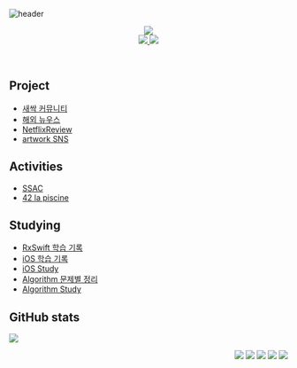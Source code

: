 ![header](https://capsule-render.vercel.app/api?type=soft&color=auto&height=150&section=header&text=Hosung%20Kang&fontSize=70&animation=twinkling)

<p align='center'>
  <img src="https://capsule-render.vercel.app/api?type=soft&color=ffffff&height=40&text=iOS%20Developer&fontSize=30&animation=scaleIn&fontColor=auto" />
  <br>
  <a href="https://www.notion.so/Tech-Blog-237308dc0bf4403c854546d1a20e886d" target="_blank">
    <img src="https://img.shields.io/badge/Blog-000000?style=flat-square&logo=Notion&logoColor=white"/>
  </a>
  <a href="mailto:camosss777@gmail.com" target="_blank">
    <img src="https://img.shields.io/badge/Gmail-d14836?style=flat-square&logo=Gmail&logoColor=white"/>
  </a>
</p>
<br>


<h2>Project</h2>

- [새싹 커뮤니티](https://github.com/camosss/SSAC/tree/main/ssacFarm)
- [해외 뉴우스](https://github.com/camosss/Overseas-News)
- [NetflixReview](https://github.com/Netflix-Review/NetflixReview_iOS)
- [artwork SNS](https://github.com/camosss/ArtCommunity)


<h2>Activities</h2>

- [SSAC](https://github.com/camosss/SSAC)
- [42 la piscine](https://github.com/camosss/42)


<h2>Studying</h2>

- [RxSwift 학습 기록](https://github.com/camosss/RxSwift)
- [iOS 학습 기록](https://www.notion.so/f615c81ae0b34a68abb879add3b43c69)
- [iOS Study](https://github.com/iStudyiOS)
- [Algorithm 문제별 정리](https://www.notion.so/d6926aa438b94de3a7174872f41bf1b2)
- [Algorithm Study](https://github.com/KKP-iOS-Study/Algorithm_Study/tree/main/Hosung)


<h2>GitHub stats</h2>

[<img src="https://github-readme-streak-stats.herokuapp.com/?user=camosss&theme=default&hide_border=true&fire=e25822&currStreakLabel=e25822&dates=aaa&background=fff">](#bottom)

<p align="right"><img src="https://img.shields.io/badge/Swift-F29661?style=flat-square&logo=Swift&logoColor=white"/></a>&nbsp<img src="https://img.shields.io/badge/Realm-FFB2D9?style=flat-square&logo=Realm&logoColor=white"/></a>&nbsp</h3><img src="https://img.shields.io/badge/Firebase-FFE400?style=flat-square&logo=Firebase&logoColor=white"/></a>&nbsp<img src="https://img.shields.io/badge/Alamofire-FF007F?style=flat-square&logo=Alamofire&logoColor=white"/></a>&nbsp<img src="https://img.shields.io/badge/Xcode-1575F9?style=flat-square&logo=Xcode&logoColor=white"/>
</p>

